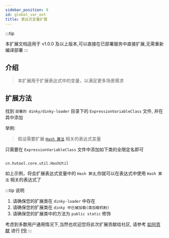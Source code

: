 ```yaml
---
sidebar_position: 9
id: global_var_ext
title: 表达式变量扩展
---
```


:::tip

本扩展文档适用于 v1.0.0 及以上版本,可以直接在已部署服务中直接扩展,无需重新编译部署
:::

## 介绍

> 本扩展用于扩展表达式中的变量，以满足更多场景需求


## 扩展方法

找到 `部署的 dinky/dinky-loader` 目录下的 `ExpressionVariableClass` 文件, 并在其中添加


举例:

> 假设需要扩展 [`Hash 算法`](https://doc.hutool.cn/pages/HashUtil/) 相关的表达式变量

只需要在 `ExpressionVariableClass` 文件中添加如下类的全限定名即可
```text

cn.hutool.core.util.HashUtil

```
如上示例，将会扩展表达式变量中的 `Hash 算法`,你就可以在表达式中使用 `Hash 算法` 相关的表达式了

:::tip 说明
1. 请确保您的扩展类在 `dinky-loader` 中存在
2. 请确保您的扩展类在 `dinky 中已被加载(类加载机制)`
3. 请确保您的扩展类中的方法为 `public static` 修饰


考虑到多数用户通用情况下,当然也欢迎您将此次扩展贡献给社区, 请参考 [如何贡献](../../developer_guide/contribution/how_contribute) 进行 [PR](../../developer_guide/contribution/pull_request)
:::